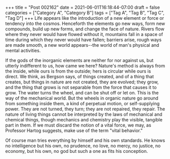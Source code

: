 +++
title = "Post 002162"
date = 2021-06-01T16:18:44-07:00
draft = false
categories = ["Category A", "Category B"]
tags = ["Tag A", "Tag B", "Tag C", "Tag D"]
+++
Life appears like the introduction of a new element or force or tendency into the cosmos. Henceforth the elements go new ways, form new compounds, build up new forms, and change the face of nature. Rivers flow where they never would have flowed without it, mountains fall in a space of time during which they never would have fallen; barriers arise, rough ways are made smooth, a new world appears--the world of man's physical and mental activities.

If the gods of the inorganic elements are neither for nor against us, but utterly indifferent to us, how came we here? Nature's method is always from the inside, while ours is from the outside; hers is circular while ours is direct. We think, as Bergson says, of things created, and of a thing that creates, but things in nature are not created, they are evolved; they grow, and the thing that grows is not separable from the force that causes it to grow. The water turns the wheel, and can be shut off or let on. This is the way of the mechanical world. But the wheels in organic nature go around from something inside them, a kind of perpetual motion, or self-supplying power. They are not turned, they turn; they are not repaired, they repair. The nature of living things cannot be interpreted by the laws of mechanical and chemical things, though mechanics and chemistry play the visible, tangible part in them. If we must discard the notion of a vital force, we may, as Professor Hartog suggests, make use of the term "vital behavior."

Of course man tries everything by himself and his own standards. He knows no intelligence but his own, no prudence, no love, no mercy, no justice, no economy, but his own, no god but such a one as fits his conception.
